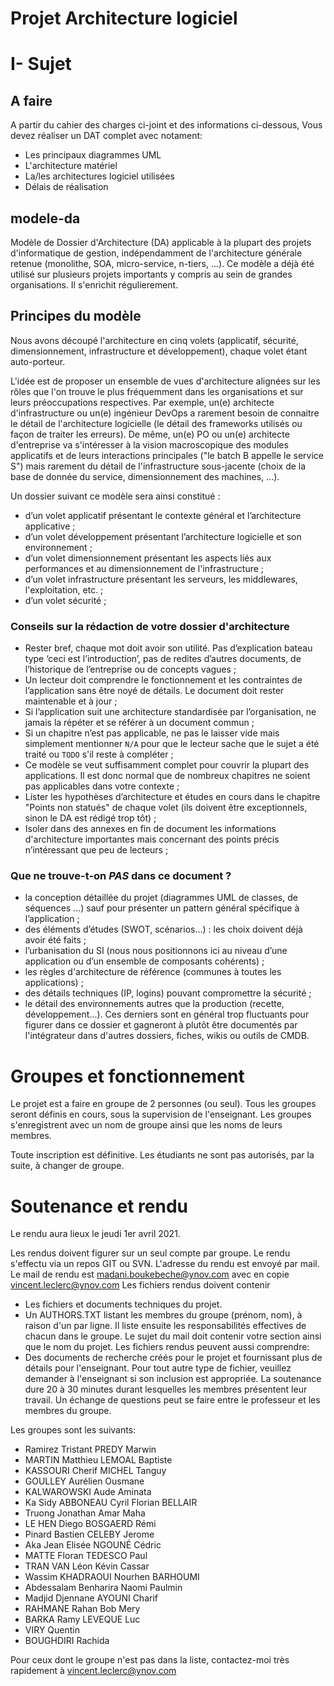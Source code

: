 
# Projet Architecture logiciel

# I- Sujet

## A faire

A partir du cahier des charges ci-joint et des informations ci-dessous, Vous devez réaliser un DAT complet avec notament:
- Les principaux diagrammes UML
- L'architecture matériel
- La/les architectures logiciel utilisées
- Délais de réalisation

## modele-da

Modèle de Dossier d'Architecture (DA) applicable à la plupart des projets d'informatique de gestion, indépendamment de l'architecture générale retenue (monolithe, SOA, micro-service, n-tiers, ...).
Ce modèle a déjà été utilisé sur plusieurs projets importants y compris au sein de grandes organisations. Il s'enrichit régulierement.

## Principes du modèle

Nous avons découpé l'architecture en cinq volets (applicatif, sécurité, dimensionnement, infrastructure et développement), chaque volet étant auto-porteur. 

L'idée est de proposer un ensemble de vues d'architecture alignées sur les rôles que l'on trouve le plus fréquemment dans les organisations et sur leurs préoccupations respectives. Par exemple, un(e) architecte d'infrastructure ou un(e) ingénieur DevOps a rarement besoin de connaitre le détail de l'architecture logicielle (le détail des frameworks utilisés ou façon de traiter les erreurs). De même, un(e) PO ou un(e) architecte d'entreprise va s'intéresser à la vision macroscopique des modules applicatifs et de leurs interactions principales ("le batch B appelle le service S")  mais rarement du détail de l'infrastructure sous-jacente (choix de la base de donnée du service, dimensionnement des machines, ...).


Un dossier suivant ce modèle sera ainsi constitué :

* d’un volet applicatif présentant le contexte général et l’architecture applicative ;
* d’un volet développement présentant l’architecture logicielle et son environnement ;
* d’un volet dimensionnement présentant les aspects liés aux performances et au dimensionnement de l'infrastructure ;
* d’un volet infrastructure présentant les serveurs, les middlewares, l'exploitation, etc. ;
* d’un volet sécurité ;

### Conseils sur la rédaction de votre dossier d'architecture 
* Rester bref, chaque mot doit avoir son utilité. Pas d’explication bateau type ‘ceci est l’introduction’, pas de redites d’autres documents, de l’historique de l’entreprise ou de concepts vagues ;
* Un lecteur doit comprendre le fonctionnement et les contraintes de l’application sans être noyé de détails. Le document doit rester maintenable et à jour ;
* Si l’application suit une architecture standardisée par l’organisation, ne jamais la répéter et se référer à un document commun ;
* Si un chapitre n’est pas applicable, ne pas le laisser vide mais simplement mentionner `N/A` pour que le lecteur sache que le sujet a été traité ou `TODO` s'il reste à compléter ;
* Ce modèle se veut suffisamment complet pour couvrir la plupart des applications. Il est donc normal que de nombreux chapitres ne soient pas applicables dans votre contexte ; 
* Lister les hypothèses d’architecture et études en cours dans le chapitre "Points non statués" de chaque volet (ils doivent être exceptionnels, sinon le DA est rédigé trop tôt) ;
* Isoler dans des annexes en fin de document les informations d'architecture importantes mais concernant des points précis n’intéressant que peu de lecteurs ;

### Que ne trouve-t-on *PAS* dans ce document ?
* la conception détaillée du projet (diagrammes UML de classes, de séquences ...) sauf pour présenter un pattern général spécifique à l’application ;
* des éléments d’études (SWOT, scénarios…) : les choix doivent déjà avoir été faits ;
* l’urbanisation du SI (nous nous positionnons ici au niveau d’une application ou d’un ensemble de composants cohérents) ;
* les règles d'architecture de référence (communes à toutes les applications) ;
* des détails techniques (IP, logins) pouvant compromettre la sécurité ;
* le détail des environnements autres que la production (recette, développement...). Ces derniers sont en général trop fluctuants pour figurer dans ce dossier et gagneront à plutôt être documentés par l'intégrateur dans d'autres dossiers, fiches, wikis ou outils de CMDB.

# Groupes et fonctionnement

Le projet est a faire en groupe de 2 personnes (ou seul).
Tous les groupes seront définis en cours, sous la supervision de l'enseignant. Les groupes s'enregistrent avec un nom de groupe ainsi que les noms de leurs membres.

Toute inscription est définitive.  Les étudiants ne sont pas autorisés, par la suite, à changer de groupe.


# Soutenance et rendu

Le rendu aura lieux le jeudi 1er avril 2021.

Les rendus doivent figurer sur un seul compte par groupe.
Le rendu s'effectu via un repos GIT ou SVN. L'adresse du rendu est envoyé par mail.
Le mail de rendu est madani.boukebeche@ynov.com avec en copie vincent.leclerc@ynov.com
Les fichiers rendus doivent contenir
  - Les fichiers et documents techniques du projet.
  - Un AUTHORS.TXT listant les membres du groupe (prénom, nom), à raison d'un par ligne.  Il liste ensuite les responsabilités effectives de chacun dans le groupe.
Le sujet du mail doit contenir votre section ainsi que le nom du projet.
Les fichiers rendus peuvent aussi comprendre: 
  - Des documents de recherche créés pour le projet et fournissant plus de détails pour l'enseignant.
Pour tout autre type de fichier, veuillez demander à l'enseignant si son inclusion est appropriée.
La soutenance dure 20 à 30 minutes durant lesquelles les membres présentent leur travail. Un échange de questions peut se faire entre le professeur et les membres du groupe.

Les groupes sont les suivants:
- Ramirez Tristant	PREDY Marwin	
- MARTIN Matthieu	LEMOAL Baptiste	
- KASSOURI Cherif	MICHEL Tanguy	
- GOULLEY Aurélien	Ousmane	
- KALWAROWSKI Aude	Aminata	
- Ka Sidy	ABBONEAU Cyril	Florian BELLAIR
- Truong Jonathan	Amar Maha	
- LE HEN Diego	BOSGAERD Rémi	
- Pinard Bastien	CELEBY Jerome	
- Aka Jean Elisée	NGOUNÉ Cédric	
- MATTE Floran	TEDESCO Paul	
- TRAN VAN Léon	Kévin Cassar	
- Wassim KHADRAOUI	Nourhen BARHOUMI	
- Abdessalam Benharira	Naomi Paulmin	
- Madjid Djennane	AYOUNI Charif	
- RAHMANE Rahan	Bob Mery	
- BARKA Ramy	LEVEQUE Luc	
- VIRY Quentin		
- BOUGHDIRI Rachida		


Pour ceux dont le groupe n'est pas dans la liste, contactez-moi très rapidement à vincent.leclerc@ynov.com